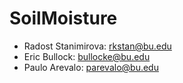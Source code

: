 # SoilMoisture

- Radost Stanimirova: rkstan@bu.edu
- Eric Bullock: bullocke@bu.edu
- Paulo Arevalo: parevalo@bu.edu 
